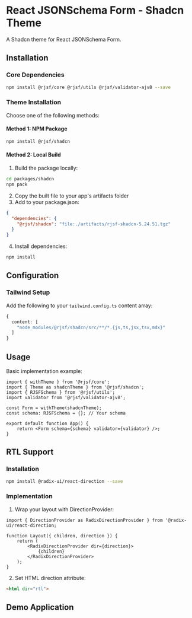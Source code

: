 # React JSONSchema Form - Shadcn Theme

A Shadcn theme for React JSONSchema Form.

## Installation

### Core Dependencies
```bash
npm install @rjsf/core @rjsf/utils @rjsf/validator-ajv8 --save
```

### Theme Installation

Choose one of the following methods:

#### Method 1: NPM Package  
```bash
npm install @rjsf/shadcn
```

#### Method 2: Local Build
1. Build the package locally:
```bash
cd packages/shadcn
npm pack
```

2. Copy the built file to your app's artifacts folder
3. Add to your package.json:
```json
{
  "dependencies": {
    "@rjsf/shadcn": "file:./artifacts/rjsf-shadcn-5.24.51.tgz"
  }
}
```

4. Install dependencies:
```bash
npm install
```

## Configuration

### Tailwind Setup
Add the following to your `tailwind.config.ts` content array:
```ts
{
  content: [
    "node_modules/@rjsf/shadcn/src/**/*.{js,ts,jsx,tsx,mdx}"
  ]
}
```

## Usage

Basic implementation example:
```tsx
import { withTheme } from '@rjsf/core';
import { Theme as shadcnTheme } from '@rjsf/shadcn';
import { RJSFSchema } from '@rjsf/utils';
import validator from '@rjsf/validator-ajv8';

const Form = withTheme(shadcnTheme);
const schema: RJSFSchema = {}; // Your schema

export default function App() {
    return <Form schema={schema} validator={validator} />;
}
```

## RTL Support

### Installation
```bash
npm install @radix-ui/react-direction --save
```

### Implementation

1. Wrap your layout with DirectionProvider:
```tsx
import { DirectionProvider as RadixDirectionProvider } from '@radix-ui/react-direction;

function Layout({ children, direction }) {
    return (
        <RadixDirectionProvider dir={direction}>
            {children}
        </RadixDirectionProvider>
    );
}
```

2. Set HTML direction attribute:
```html
<html dir="rtl">
```
## Demo Application

